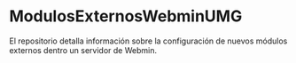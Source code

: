 # ModulosExternosWebminUMG
El repositorio detalla información sobre la configuración de nuevos módulos externos dentro un servidor de Webmin.
